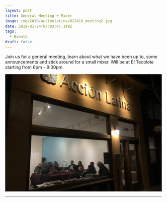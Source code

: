 ```yaml
---
layout: post
title: General Meeting + Mixer
image: img/2019/accionlatina/012418_meeting2.jpg
date: 2019-01-24T07:03:47.149Z
tags: 
  - Events
draft: false
---
```


Join us for a general meeting, learn about what we have been up to, some announcements and stick around for a small mixer. Will be at El Tecolote starting from 6pm - 8:30pm.

![meeting](img/2019/accionlatina/012418_meeting3.jpg)


---
